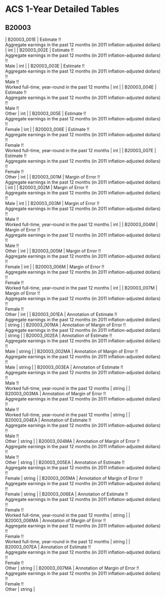 # ACS 1-Year Detailed Tables

## B20003

| B20003_001E | Estimate !!<br>Aggregate earnings in the past 12 months (in 2011 inflation-adjusted dollars) | int |
| B20003_002E | Estimate !!<br>Aggregate earnings in the past 12 months (in 2011 inflation-adjusted dollars) !!<br>Male | int |
| B20003_003E | Estimate !!<br>Aggregate earnings in the past 12 months (in 2011 inflation-adjusted dollars) !!<br>Male !!<br>Worked full-time, year-round in the past 12 months | int |
| B20003_004E | Estimate !!<br>Aggregate earnings in the past 12 months (in 2011 inflation-adjusted dollars) !!<br>Male !!<br>Other | int |
| B20003_005E | Estimate !!<br>Aggregate earnings in the past 12 months (in 2011 inflation-adjusted dollars) !!<br>Female | int |
| B20003_006E | Estimate !!<br>Aggregate earnings in the past 12 months (in 2011 inflation-adjusted dollars) !!<br>Female !!<br>Worked full-time, year-round in the past 12 months | int |
| B20003_007E | Estimate !!<br>Aggregate earnings in the past 12 months (in 2011 inflation-adjusted dollars) !!<br>Female !!<br>Other | int |
| B20003_001M | Margin of Error !!<br>Aggregate earnings in the past 12 months (in 2011 inflation-adjusted dollars) | int |
| B20003_002M | Margin of Error !!<br>Aggregate earnings in the past 12 months (in 2011 inflation-adjusted dollars) !!<br>Male | int |
| B20003_003M | Margin of Error !!<br>Aggregate earnings in the past 12 months (in 2011 inflation-adjusted dollars) !!<br>Male !!<br>Worked full-time, year-round in the past 12 months | int |
| B20003_004M | Margin of Error !!<br>Aggregate earnings in the past 12 months (in 2011 inflation-adjusted dollars) !!<br>Male !!<br>Other | int |
| B20003_005M | Margin of Error !!<br>Aggregate earnings in the past 12 months (in 2011 inflation-adjusted dollars) !!<br>Female | int |
| B20003_006M | Margin of Error !!<br>Aggregate earnings in the past 12 months (in 2011 inflation-adjusted dollars) !!<br>Female !!<br>Worked full-time, year-round in the past 12 months | int |
| B20003_007M | Margin of Error !!<br>Aggregate earnings in the past 12 months (in 2011 inflation-adjusted dollars) !!<br>Female !!<br>Other | int |
| B20003_001EA | Annotation of Estimate !!<br>Aggregate earnings in the past 12 months (in 2011 inflation-adjusted dollars) | string |
| B20003_001MA | Annotation of Margin of Error !!<br>Aggregate earnings in the past 12 months (in 2011 inflation-adjusted dollars) | string |
| B20003_002EA | Annotation of Estimate !!<br>Aggregate earnings in the past 12 months (in 2011 inflation-adjusted dollars) !!<br>Male | string |
| B20003_002MA | Annotation of Margin of Error !!<br>Aggregate earnings in the past 12 months (in 2011 inflation-adjusted dollars) !!<br>Male | string |
| B20003_003EA | Annotation of Estimate !!<br>Aggregate earnings in the past 12 months (in 2011 inflation-adjusted dollars) !!<br>Male !!<br>Worked full-time, year-round in the past 12 months | string |
| B20003_003MA | Annotation of Margin of Error !!<br>Aggregate earnings in the past 12 months (in 2011 inflation-adjusted dollars) !!<br>Male !!<br>Worked full-time, year-round in the past 12 months | string |
| B20003_004EA | Annotation of Estimate !!<br>Aggregate earnings in the past 12 months (in 2011 inflation-adjusted dollars) !!<br>Male !!<br>Other | string |
| B20003_004MA | Annotation of Margin of Error !!<br>Aggregate earnings in the past 12 months (in 2011 inflation-adjusted dollars) !!<br>Male !!<br>Other | string |
| B20003_005EA | Annotation of Estimate !!<br>Aggregate earnings in the past 12 months (in 2011 inflation-adjusted dollars) !!<br>Female | string |
| B20003_005MA | Annotation of Margin of Error !!<br>Aggregate earnings in the past 12 months (in 2011 inflation-adjusted dollars) !!<br>Female | string |
| B20003_006EA | Annotation of Estimate !!<br>Aggregate earnings in the past 12 months (in 2011 inflation-adjusted dollars) !!<br>Female !!<br>Worked full-time, year-round in the past 12 months | string |
| B20003_006MA | Annotation of Margin of Error !!<br>Aggregate earnings in the past 12 months (in 2011 inflation-adjusted dollars) !!<br>Female !!<br>Worked full-time, year-round in the past 12 months | string |
| B20003_007EA | Annotation of Estimate !!<br>Aggregate earnings in the past 12 months (in 2011 inflation-adjusted dollars) !!<br>Female !!<br>Other | string |
| B20003_007MA | Annotation of Margin of Error !!<br>Aggregate earnings in the past 12 months (in 2011 inflation-adjusted dollars) !!<br>Female !!<br>Other | string |


